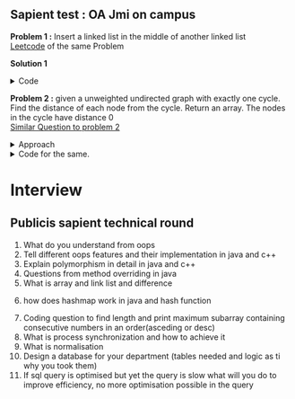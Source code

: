 ## Sapient test : OA Jmi on campus

**Problem 1 :** Insert a linked list in the middle of another linked list <br>
[Leetcode](https://leetcode.com/problems/merge-in-between-linked-lists/) of the same Problem <br>

**Solution 1**
<details>
<summary> Code </summary>

```cpp
SinglyLinkedListNode f=list1,s=list1;
for(int i=0;i<a-2;i++) 
  f=f.next;

for(int i=0;i<b-1;i++) 
  s=s.next;
  
if(a>=2)
  f.next=list2;
else
  list1=list2;
  
while(list2.next!=NULL)
    list2=list2.next;

list2.next=s.next;
return list1;
```
</details>


**Problem 2 :** given a unweighted undirected graph with exactly one cycle. Find the distance of each node from the cycle. Return an array. The nodes in the cycle have distance 0 <br>
[Similar Question to problem 2](https://cses.fi/problemset/task/1678/)

<details>
<summary>Approach</summary>

- First motive is to find cycle.
- Once found, then we can put all elements on queue, and go for (multisource BFS / multisource shortest path).
- Colouring
    - color == 0: unvisited.
    - color == 1: Exploring, seen somewhere before, either parent-child or **cycle**.
    - color == 2: visited, no need to visted again.
- Then there is a parent array, to store the parents and to backtrack once we found the cycle.
- As we found cycle, we will then backtrack all related nodes and store them in a queue, to BFS them.
 
</details>

<details>
<summary> Code for the same.</summary>

```cpp
#include <bits/stdc++.h>
using namespace std;
using ll = long long int;

vector<vector<int>> graph;
vector<int> color;
vector<int> parent;
int n;

void dfs(const int &u) {
  color[u] = 1;
  for (const auto &v : graph[u]) {
    if (color[v] == 0) {
      parent[v] = u;
      dfs(v);
    } else if (color[v] == 1) {
      if (parent[u] == v) {
        // Baap hai uska wo
      } else {
        // yeah, cycle
        int start = u;
        int end = v;

        queue<int> qu;
        vector<bool> used(n + 1);
        vector<int> dist(n + 1, 0);

        while (start != end) {
          qu.push(start);
          used[start] = true;
          dist[start] = 0;

          start = parent[start];
        }

        qu.push(end);
        used[end] = true;
        dist[end] = 0;

        while (!qu.empty()) {
          auto curr = qu.front();
          qu.pop();

          for (const auto &c : graph[curr]) {
            if (used[c])
              continue;
            used[c] = true;
            dist[c] = dist[curr] + 1;
            qu.push(c);
          }
        }
        for (int i = 1; i <= n; i++) {
          cout << dist[i] << ' ';
        }
        cout << '\n';
        exit(0);
      }
    }
  }
  color[u] = 2;
}

void solve() {
  int m;
  cin >> n >> m;

  graph = vector<vector<int>>(n + 1);
  color = vector<int>(n + 1, 0);
  parent = vector<int>(n + 1, 0);

  for (int i = 0; i < m; i++) {
    int a, b;
    cin >> a >> b;
    graph[a].push_back(b);
    graph[b].push_back(a);
  }

  dfs(1);
}

int main() { solve(); }

```
</details>


# Interview

## Publicis sapient technical round

1. What do you understand from oops
2. Tell different oops features and their implementation in java and c++
3. Explain polymorphism in detail in java and c++
4. Questions from method overriding in java 
5. What is array and link list and difference
6) how does hashmap work in java and hash function
7. Coding question to find length and print maximum subarray containing consecutive numbers in an order(asceding or desc)
8. What is process synchronization and how to achieve it
9. What is normalisation
10. Design a database for your department (tables needed and logic as ti why you took them)
11. If sql query is optimised but yet the query is slow what will you do to improve efficiency, no more optimisation possible in the query

